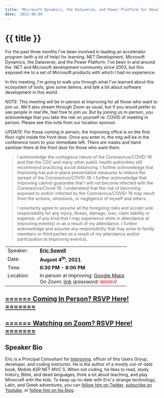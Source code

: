 ```yaml
---
title: 'Microsoft Dynamics, the Dataverse, and Power Platform for Developers'
date: '2021-08-04'
---
```

# {{ title }}

<p>For the past three months I've been involved in leading an accelerator program (with a lot of help) for learning .NET Development, Microsoft Dynamics, the Dataverse, and the Power Platform. I've been in and around the .NET and Microsoft development community since 2003, but this exposed me to a set of Microsoft products with which I had no experience.</p>

<p>In this meeting, I'm going to walk you through what I've learned about this ecosystem of tools, give some demos, and talk a bit about software development in this world.</p>

<p><em>NOTE</em>: This meeting will be in-person at Improving for all those who want to join us. We'll also stream through Zoom as usual, but if you would prefer to see people in real life, feel free to join us. But by joining us in-person, you acknowledge that you take the risk on yourself re: COVID of meeting in person. Please see this note from our location sponsor.</p>

<p><em>UPDATE</em>: For those coming in person, the Improving office is on the first floor right inside the front door. Once you enter in, the mtg will be in the conference room to your immediate left. There are masks and hand sanitizer there at the front door for those who want them.</p>

<blockquote>
<p>I acknowledge the contagious nature of the Coronavirus/COVID-19 and that the CDC and many other public health authorities still recommend practicing social distancing.   I further acknowledge that Improving has put in place preventative measures to reduce the spread of the Coronavirus/COVID-19.  I further acknowledge that Improving cannot guarantee that I will not become infected with the Coronavirus/Covid-19.  I understand that the risk of becoming exposed to and/or infected by the Coronavirus/COVID-19 may result from the actions, omissions, or negligence of myself and others.</p>

<p>I voluntarily agree to assume all the foregoing risks and accept sole responsibility for any injury, illness, damage, loss, claim liability or expense, of any kind that I may experience while in attendance at Improving event(s) or as a result of my attendance. I further acknowledge and assume any responsibility that may arise to family members or third parties as a result of my attendance and/or participation at Improving event(s).</p>

</blockquote>

<table border="0">
    <tbody>
        <tr>
            <td>Speaker:</td>
            <td>&nbsp;</td>
            <td><a href="https://twitter.com/mallioch" rel="noopener noreferrer" target="_blank"><b>Eric Sowell</b></a></td>
        </tr>
        <tr>
            <td>Date:</td>
            <td>&nbsp;</td>
            <td><b>August 4<sup>th</sup>, 2021</b></td>
        </tr>
        <tr>
            <td valign="top">Time:</td>
            <td>&nbsp;</td>
            <td><b>6:30 PM - 8:00 PM</b></td>
        </tr>
        <tr>
            <td valign="top">Location:</td>
            <td>&nbsp;</td>
            <td>In person at Improving: <a href="https://g.page/improving-dallas?share">Google Maps</a>
            <br />
            On Zoom: <a title="Location" rel="noopener noreferrer" target="_blank" href="https://match.zoom.us/j/97171045932">link</a> <em>(password: <code style="color:red">NDD804</code>)</em></td>
        </tr>
    </tbody>
</table>
<h2><a target="_blank" rel="noopener noreferrer" href="https://www.eventbrite.com/e/microsoft-dynamics-the-dataverse-and-power-platform-in-person-tickets-165193842229">====== Coming In Person? RSVP Here! =======</a></h2>

<h2><a target="_blank" rel="noopener noreferrer" href="https://www.eventbrite.com/e/microsoft-dynamics-the-dataverse-and-power-platform-zoom-tickets-165194865289">====== Watching on Zoom? RSVP Here! =======</a></h2>

<h2>Speaker Bio</h2>

<p>Eric is a Principal Consultant for <a href="https://improving.com/">Improving</a>, officer of this Users Group, developer, and coding instructor. He is the author of a mostly out-of-date book, Mobile ASP.NET MVC 5. When not coding, he likes to read, study history, Bible, and dead languages, think a lot about teaching, and play Minecraft with the kids. To keep up-to-date with Eric's strange technology, Latin, and Greek adventures, you can <a href="https://twitter.com/Mallioch">follow him on Twitter</a>, <a href="https://www.youtube.com/channel/UCCHcJejvdlXxLlG0encr53Q">subscribe on Youtube</a>, or <a href="http://ericsowell.com/blog">follow him on his blog</a>.</p>
